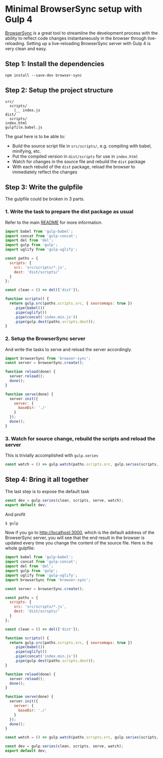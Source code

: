 # Minimal BrowserSync setup with Gulp 4

[BrowserSync](https://www.browsersync.io/) is a great tool to streamline
the development process with the ability to reflect code changes instantaneously
in the browser through live-reloading. Setting up a live-reloading
BrowserSync server with Gulp 4 is very clean and easy.

## Step 1: Install the dependencies

```
npm install --save-dev browser-sync
```

## Step 2: Setup the project structure

```
src/
  scripts/
    |__ index.js
dist/
  scripts/
index.html
gulpfile.babel.js
```

The goal here is to be able to:
- Build the source script file in `src/scripts/`, e.g. compiling with babel, minifying, etc.
- Put the compiled version in `dist/scripts` for use in `index.html`
- Watch for changes in the source file and rebuild the `dist` package
- With each rebuild of the `dist` package, reload the browser to immediately reflect the changes

## Step 3: Write the gulpfile

The gulpfile could be broken in 3 parts.

### 1. Write the task to prepare the dist package as usual

Refer to the main [README](https://github.com/gulpjs/gulp/blob/4.0/README.md#use-last-javascript-version-in-your-gulpfile)
for more information.

```javascript
import babel from 'gulp-babel';
import concat from 'gulp-concat';
import del from 'del';
import gulp from 'gulp';
import uglify from 'gulp-uglify';

const paths = {
  scripts: {
    src: 'src/scripts/*.js',
    dest: 'dist/scripts/'
  }
};

const clean = () => del(['dist']);

function scripts() {
  return gulp.src(paths.scripts.src, { sourcemaps: true })
    .pipe(babel())
    .pipe(uglify())
    .pipe(concat('index.min.js'))
    .pipe(gulp.dest(paths.scripts.dest));
}
```

### 2. Setup the BrowserSync server

And write the tasks to serve and reload the server accordingly.

```javascript
import browserSync from 'browser-sync';
const server = browserSync.create();

function reload(done) {
  server.reload();
  done();
}

function serve(done) {
  server.init({
    server: {
      baseDir: './'
    }
  });
  done();
}
```

### 3. Watch for source change, rebuild the scripts and reload the server

This is trivially accomplished with `gulp.series`

```javascript
const watch = () => gulp.watch(paths.scripts.src, gulp.series(scripts, reload));
```

## Step 4: Bring it all together

The last step is to expose the default task

```javascript
const dev = gulp.series(clean, scripts, serve, watch);
export default dev;
```

And profit

```bash
$ gulp
```

Now if you go to [http://localhost:3000](http://localhost:3000), which is the default address of the
BrowserSync server, you will see that the end result in the browser is updated every time you change
the content of the source file. Here is the whole gulpfile:

```javascript
import babel from 'gulp-babel';
import concat from 'gulp-concat';
import del from 'del';
import gulp from 'gulp';
import uglify from 'gulp-uglify';
import browserSync from 'browser-sync';

const server = browserSync.create();

const paths = {
  scripts: {
    src: 'src/scripts/*.js',
    dest: 'dist/scripts/'
  }
};

const clean = () => del(['dist']);

function scripts() {
  return gulp.src(paths.scripts.src, { sourcemaps: true })
    .pipe(babel())
    .pipe(uglify())
    .pipe(concat('index.min.js'))
    .pipe(gulp.dest(paths.scripts.dest));
}

function reload(done) {
  server.reload();
  done();
}

function serve(done) {
  server.init({
    server: {
      baseDir: './'
    }
  });
  done();
}

const watch = () => gulp.watch(paths.scripts.src, gulp.series(scripts, reload));

const dev = gulp.series(clean, scripts, serve, watch);
export default dev;
```
